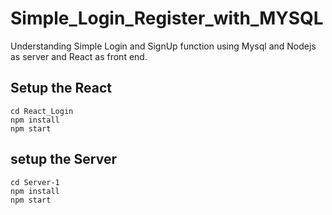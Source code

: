 # Simple_Login_Register_with_MYSQL
Understanding Simple Login and SignUp function using Mysql and Nodejs as server and React as front end.

## Setup the React
```
cd React_Login
npm install
npm start
```

## setup the Server
```
cd Server-1
npm install
npm start
```
